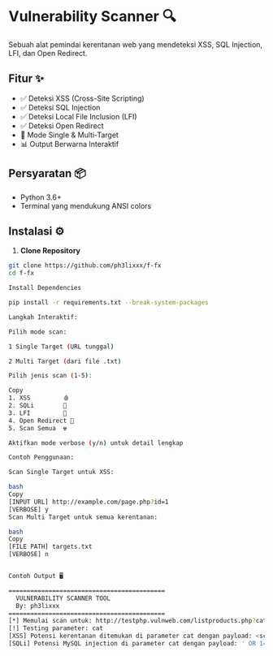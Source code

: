 # Vulnerability Scanner 🔍

Sebuah alat pemindai kerentanan web yang mendeteksi XSS, SQL Injection, LFI, dan Open Redirect.

## Fitur ✨
- ✅ Deteksi XSS (Cross-Site Scripting)
- ✅ Deteksi SQL Injection
- ✅ Deteksi Local File Inclusion (LFI)
- ✅ Deteksi Open Redirect
- 🚀 Mode Single & Multi-Target
- 📊 Output Berwarna Interaktif

## Persyaratan 📦
- Python 3.6+
- Terminal yang mendukung ANSI colors

## Instalasi ⚙️

1. **Clone Repository**
```bash
git clone https://github.com/ph3lixxx/f-fx
cd f-fx

Install Dependencies

pip install -r requirements.txt --break-system-packages

Langkah Interaktif:

Pilih mode scan:

1 Single Target (URL tunggal)

2 Multi Target (dari file .txt)

Pilih jenis scan (1-5):

Copy
1. XSS         🩸
2. SQLi        💉
3. LFI         📂
4. Open Redirect 🔀
5. Scan Semua  ☢️

Aktifkan mode verbose (y/n) untuk detail lengkap

Contoh Penggunaan:

Scan Single Target untuk XSS:

bash
Copy
[INPUT URL] http://example.com/page.php?id=1
[VERBOSE] y
Scan Multi Target untuk semua kerentanan:

bash
Copy
[FILE PATH] targets.txt
[VERBOSE] n


Contoh Output 🖥️

===========================================
  VULNERABILITY SCANNER TOOL
  By: ph3lixxx
===========================================
[*] Memulai scan untuk: http://testphp.vulnweb.com/listproducts.php?cat=1
[!] Testing parameter: cat
[XSS] Potensi kerentanan ditemukan di parameter cat dengan payload: <script>alert(1)</script>
[SQLi] Potensi MySQL injection di parameter cat dengan payload: ' OR 1=1--
